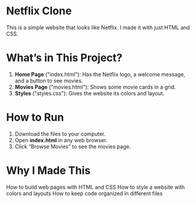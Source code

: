 # Netflix Clone

This is a simple website that looks like Netflix. I made it with just HTML and CSS.

# What’s in This Project?

 1. **Home Page** ("index.html"): Has the Netflix logo, a welcome message, and a button to see movies.
 2. **Movies Page** ("movies.html"): Shows some  movie cards in a grid.
 3. **Styles** ("styles.css"): Gives the website its colors and layout.

# How to Run

1. Download the files to your computer.
2. Open **index.html** in any web browser.
3. Click “Browse Movies” to see the movies page.

# Why I Made This

 How to build web pages with HTML and CSS
 How to style a website with colors and layouts
 How to keep code organized in different files
